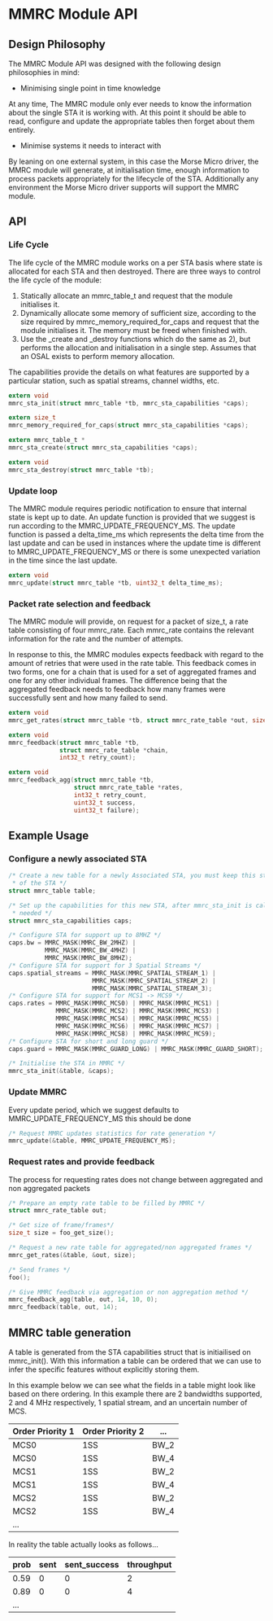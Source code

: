 # MMRC Module API

## Design Philosophy

The MMRC Module API was designed with the following design philosophies in mind:

* Minimising single point in time knowledge

At any time, The MMRC module only ever needs to know the information
about the single STA it is working with. At this point it should be able
to read, configure and update the appropriate tables then forget about them
entirely.

* Minimise systems it needs to interact with

By leaning on one external system, in this case the Morse Micro driver, the MMRC
module will generate, at initialisation time, enough information to process
packets appropriately for the lifecycle of the STA. Additionally any environment
the Morse Micro driver supports will support the MMRC module.

## API

### Life Cycle
The life cycle of the MMRC module works on a per STA basis where state is
allocated for each STA and then destroyed. There are three ways to control the
life cycle of the module:

1) Statically allocate an mmrc_table_t and request that the module initialises
it.
2) Dynamically allocate some memory of sufficient size, according to the size
required by mmrc_memory_required_for_caps and request that the module
initialises it. The memory must be freed when finished with.
3) Use the _create and _destroy functions which do the same as 2), but performs
the allocation and initialisation in a single step. Assumes that an OSAL exists
to perform memory allocation.

The capabilities provide the details on what features are supported by a
particular station, such as spatial streams, channel widths, etc.

```c
extern void
mmrc_sta_init(struct mmrc_table *tb, mmrc_sta_capabilities *caps);

extern size_t
mmrc_memory_required_for_caps(struct mmrc_sta_capabilities *caps);

extern mmrc_table_t *
mmrc_sta_create(struct mmrc_sta_capabilities *caps);

extern void
mmrc_sta_destroy(struct mmrc_table *tb);
```

### Update loop

The MMRC module requires periodic notification to ensure that internal state is
kept up to date. An update function is provided that we suggest is run
according to the MMRC_UPDATE_FREQUENCY_MS. The update function is passed a
delta_time_ms which represents the delta time from the last update and can be
used in instances where the update time is different to MMRC_UPDATE_FREQUENCY_MS
or there is some unexpected variation in the time since the last update.

```c
extern void
mmrc_update(struct mmrc_table *tb, uint32_t delta_time_ms);
```

### Packet rate selection and feedback

The MMRC module will provide, on request for a packet of size_t, a rate table
consisting of four mmrc_rate. Each mmrc_rate contains the relevant information
for the rate and the number of attempts.

In response to this, the MMRC modules expects feedback with regard to the
amount of retries that were used in the rate table. This feedback comes in two
forms, one for a chain that is used for a set of aggregated frames and one for
any other individual frames. The difference being that the aggregated feedback
needs to feedback how many frames were successfully sent and how many failed to
send.

```c
extern void
mmrc_get_rates(struct mmrc_table *tb, struct mmrc_rate_table *out, size_t size);
```

```c
extern void
mmrc_feedback(struct mmrc_table *tb,
              struct mmrc_rate_table *chain,
              int32_t retry_count);
```

```c
extern void
mmrc_feedback_agg(struct mmrc_table *tb,
                  struct mmrc_rate_table *rates,
                  int32_t retry_count,
                  uint32_t success,
                  uint32_t failure);
```

## Example Usage

### Configure a newly associated STA

```c
/* Create a new table for a newly Associated STA, you must keep this struct around for the life
 * of the STA */
struct mmrc_table table;

/* Set up the capabilities for this new STA, after mmrc_sta_init is called, this is no longer
 * needed */
struct mmrc_sta_capabilities caps;

/* Configure STA for support up to 8MHZ */
caps.bw = MMRC_MASK(MMRC_BW_2MHZ) |
          MMRC_MASK(MMRC_BW_4MHZ) |
          MMRC_MASK(MMRC_BW_8MHZ);
/* Configure STA for support for 3 Spatial Streams */
caps.spatial_streams = MMRC_MASK(MMRC_SPATIAL_STREAM_1) |
                       MMRC_MASK(MMRC_SPATIAL_STREAM_2) |
                       MMRC_MASK(MMRC_SPATIAL_STREAM_3);
/* Configure STA for support for MCS1 -> MCS9 */
caps.rates = MMRC_MASK(MMRC_MCS0) | MMRC_MASK(MMRC_MCS1) |
             MMRC_MASK(MMRC_MCS2) | MMRC_MASK(MMRC_MCS3) |
             MMRC_MASK(MMRC_MCS4) | MMRC_MASK(MMRC_MCS5) |
             MMRC_MASK(MMRC_MCS6) | MMRC_MASK(MMRC_MCS7) |
             MMRC_MASK(MMRC_MCS8) | MMRC_MASK(MMRC_MCS9);
/* Configure STA for short and long guard */
caps.guard = MMRC_MASK(MMRC_GUARD_LONG) | MMRC_MASK(MMRC_GUARD_SHORT);

/* Initialise the STA in MMRC */
mmrc_sta_init(&table, &caps);
```

### Update MMRC

Every update period, which we suggest defaults to MMRC_UPDATE_FREQUENCY_MS this should be done

```c
/* Request MMRC updates statistics for rate generation */
mmrc_update(&table, MMRC_UPDATE_FREQUENCY_MS);
```

### Request rates and provide feedback

The process for requesting rates does not change between aggregated and non aggregated packets
```c
/* Prepare an empty rate table to be filled by MMRC */
struct mmrc_rate_table out;

/* Get size of frame/frames*/
size_t size = foo_get_size();

/* Request a new rate table for aggregated/non aggregated frames */
mmrc_get_rates(&table, &out, size);

/* Send frames */
foo();

/* Give MMRC feedback via aggregation or non aggregation method */
mmrc_feedback_agg(table, out, 14, 10, 0);
mmrc_feedback(table, out, 14);
```


## MMRC table generation

A table is generated from the STA capabilities struct that is initiailised on
mmrc_init(). With this information a table can be ordered that we can use to
infer the specific features without explicitly storing them.

In this example below we can see what the fields in a table might look like
based on there ordering. In this example there are 2 bandwidths supported,
2 and 4 MHz respectively, 1 spatial stream, and an uncertain number of MCS.

|Order Priority 1|Order Priority 2|...|
|-|-|-|
| MCS0 | 1SS | BW_2 |
| MCS0 | 1SS | BW_4 |
| MCS1 | 1SS | BW_2 |
| MCS1 | 1SS | BW_4 |
| MCS2 | 1SS | BW_2 |
| MCS2 | 1SS | BW_4 |
| ... | | |

In reality the table actually looks as follows...

| prob | sent | sent_success | throughput |
|-|-|-|-|
|0.59|0|0|2|
|0.89|0|0|4|
|...||||